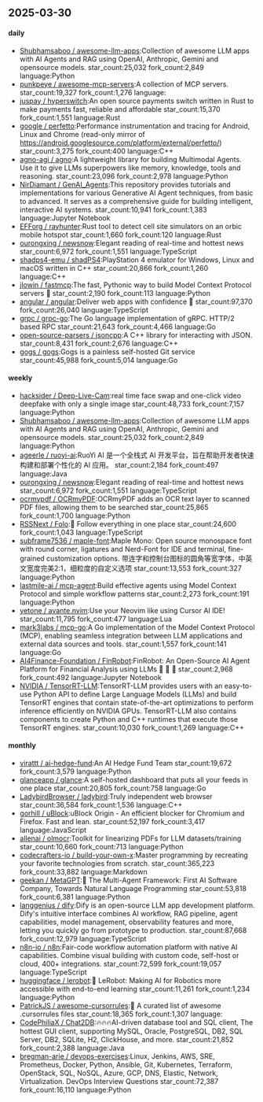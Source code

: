 ## 2025-03-30

#### daily
* [Shubhamsaboo / awesome-llm-apps](https://github.com/Shubhamsaboo/awesome-llm-apps):Collection of awesome LLM apps with AI Agents and RAG using OpenAI, Anthropic, Gemini and opensource models. star_count:25,032 fork_count:2,849 language:Python
* [punkpeye / awesome-mcp-servers](https://github.com/punkpeye/awesome-mcp-servers):A collection of MCP servers. star_count:19,327 fork_count:1,276 language:
* [juspay / hyperswitch](https://github.com/juspay/hyperswitch):An open source payments switch written in Rust to make payments fast, reliable and affordable star_count:15,370 fork_count:1,551 language:Rust
* [google / perfetto](https://github.com/google/perfetto):Performance instrumentation and tracing for Android, Linux and Chrome (read-only mirror of https://android.googlesource.com/platform/external/perfetto/) star_count:3,275 fork_count:400 language:C++
* [agno-agi / agno](https://github.com/agno-agi/agno):A lightweight library for building Multimodal Agents. Use it to give LLMs superpowers like memory, knowledge, tools and reasoning. star_count:23,096 fork_count:2,978 language:Python
* [NirDiamant / GenAI_Agents](https://github.com/NirDiamant/GenAI_Agents):This repository provides tutorials and implementations for various Generative AI Agent techniques, from basic to advanced. It serves as a comprehensive guide for building intelligent, interactive AI systems. star_count:10,941 fork_count:1,383 language:Jupyter Notebook
* [EFForg / rayhunter](https://github.com/EFForg/rayhunter):Rust tool to detect cell site simulators on an orbic mobile hotspot star_count:1,660 fork_count:120 language:Rust
* [ourongxing / newsnow](https://github.com/ourongxing/newsnow):Elegant reading of real-time and hottest news star_count:6,972 fork_count:1,551 language:TypeScript
* [shadps4-emu / shadPS4](https://github.com/shadps4-emu/shadPS4):PlayStation 4 emulator for Windows, Linux and macOS written in C++ star_count:20,866 fork_count:1,260 language:C++
* [jlowin / fastmcp](https://github.com/jlowin/fastmcp):The fast, Pythonic way to build Model Context Protocol servers 🚀 star_count:2,190 fork_count:113 language:Python
* [angular / angular](https://github.com/angular/angular):Deliver web apps with confidence 🚀 star_count:97,370 fork_count:26,040 language:TypeScript
* [grpc / grpc-go](https://github.com/grpc/grpc-go):The Go language implementation of gRPC. HTTP/2 based RPC star_count:21,643 fork_count:4,466 language:Go
* [open-source-parsers / jsoncpp](https://github.com/open-source-parsers/jsoncpp):A C++ library for interacting with JSON. star_count:8,431 fork_count:2,676 language:C++
* [gogs / gogs](https://github.com/gogs/gogs):Gogs is a painless self-hosted Git service star_count:45,988 fork_count:5,014 language:Go

#### weekly
* [hacksider / Deep-Live-Cam](https://github.com/hacksider/Deep-Live-Cam):real time face swap and one-click video deepfake with only a single image star_count:48,733 fork_count:7,157 language:Python
* [Shubhamsaboo / awesome-llm-apps](https://github.com/Shubhamsaboo/awesome-llm-apps):Collection of awesome LLM apps with AI Agents and RAG using OpenAI, Anthropic, Gemini and opensource models. star_count:25,032 fork_count:2,849 language:Python
* [ageerle / ruoyi-ai](https://github.com/ageerle/ruoyi-ai):RuoYi AI 是一个全栈式 AI 开发平台，旨在帮助开发者快速构建和部署个性化的 AI 应用。 star_count:2,184 fork_count:497 language:Java
* [ourongxing / newsnow](https://github.com/ourongxing/newsnow):Elegant reading of real-time and hottest news star_count:6,972 fork_count:1,551 language:TypeScript
* [ocrmypdf / OCRmyPDF](https://github.com/ocrmypdf/OCRmyPDF):OCRmyPDF adds an OCR text layer to scanned PDF files, allowing them to be searched star_count:25,865 fork_count:1,700 language:Python
* [RSSNext / Folo](https://github.com/RSSNext/Folo):🧡 Follow everything in one place star_count:24,600 fork_count:1,043 language:TypeScript
* [subframe7536 / maple-font](https://github.com/subframe7536/maple-font):Maple Mono: Open source monospace font with round corner, ligatures and Nerd-Font for IDE and terminal, fine-grained customization options. 带连字和控制台图标的圆角等宽字体，中英文宽度完美2:1，细粒度的自定义选项 star_count:13,553 fork_count:327 language:Python
* [lastmile-ai / mcp-agent](https://github.com/lastmile-ai/mcp-agent):Build effective agents using Model Context Protocol and simple workflow patterns star_count:2,273 fork_count:191 language:Python
* [yetone / avante.nvim](https://github.com/yetone/avante.nvim):Use your Neovim like using Cursor AI IDE! star_count:11,795 fork_count:477 language:Lua
* [mark3labs / mcp-go](https://github.com/mark3labs/mcp-go):A Go implementation of the Model Context Protocol (MCP), enabling seamless integration between LLM applications and external data sources and tools. star_count:1,557 fork_count:141 language:Go
* [AI4Finance-Foundation / FinRobot](https://github.com/AI4Finance-Foundation/FinRobot):FinRobot: An Open-Source AI Agent Platform for Financial Analysis using LLMs 🚀 🚀 🚀 star_count:2,968 fork_count:492 language:Jupyter Notebook
* [NVIDIA / TensorRT-LLM](https://github.com/NVIDIA/TensorRT-LLM):TensorRT-LLM provides users with an easy-to-use Python API to define Large Language Models (LLMs) and build TensorRT engines that contain state-of-the-art optimizations to perform inference efficiently on NVIDIA GPUs. TensorRT-LLM also contains components to create Python and C++ runtimes that execute those TensorRT engines. star_count:10,030 fork_count:1,269 language:C++

#### monthly
* [virattt / ai-hedge-fund](https://github.com/virattt/ai-hedge-fund):An AI Hedge Fund Team star_count:19,672 fork_count:3,579 language:Python
* [glanceapp / glance](https://github.com/glanceapp/glance):A self-hosted dashboard that puts all your feeds in one place star_count:20,805 fork_count:758 language:Go
* [LadybirdBrowser / ladybird](https://github.com/LadybirdBrowser/ladybird):Truly independent web browser star_count:36,584 fork_count:1,536 language:C++
* [gorhill / uBlock](https://github.com/gorhill/uBlock):uBlock Origin - An efficient blocker for Chromium and Firefox. Fast and lean. star_count:52,197 fork_count:3,417 language:JavaScript
* [allenai / olmocr](https://github.com/allenai/olmocr):Toolkit for linearizing PDFs for LLM datasets/training star_count:10,660 fork_count:713 language:Python
* [codecrafters-io / build-your-own-x](https://github.com/codecrafters-io/build-your-own-x):Master programming by recreating your favorite technologies from scratch. star_count:365,223 fork_count:33,882 language:Markdown
* [geekan / MetaGPT](https://github.com/geekan/MetaGPT):🌟 The Multi-Agent Framework: First AI Software Company, Towards Natural Language Programming star_count:53,818 fork_count:6,381 language:Python
* [langgenius / dify](https://github.com/langgenius/dify):Dify is an open-source LLM app development platform. Dify's intuitive interface combines AI workflow, RAG pipeline, agent capabilities, model management, observability features and more, letting you quickly go from prototype to production. star_count:87,668 fork_count:12,979 language:TypeScript
* [n8n-io / n8n](https://github.com/n8n-io/n8n):Fair-code workflow automation platform with native AI capabilities. Combine visual building with custom code, self-host or cloud, 400+ integrations. star_count:72,599 fork_count:19,057 language:TypeScript
* [huggingface / lerobot](https://github.com/huggingface/lerobot):🤗 LeRobot: Making AI for Robotics more accessible with end-to-end learning star_count:11,261 fork_count:1,234 language:Python
* [PatrickJS / awesome-cursorrules](https://github.com/PatrickJS/awesome-cursorrules):📄 A curated list of awesome .cursorrules files star_count:18,365 fork_count:1,307 language:
* [CodePhiliaX / Chat2DB](https://github.com/CodePhiliaX/Chat2DB):🔥🔥🔥AI-driven database tool and SQL client, The hottest GUI client, supporting MySQL, Oracle, PostgreSQL, DB2, SQL Server, DB2, SQLite, H2, ClickHouse, and more. star_count:21,852 fork_count:2,388 language:Java
* [bregman-arie / devops-exercises](https://github.com/bregman-arie/devops-exercises):Linux, Jenkins, AWS, SRE, Prometheus, Docker, Python, Ansible, Git, Kubernetes, Terraform, OpenStack, SQL, NoSQL, Azure, GCP, DNS, Elastic, Network, Virtualization. DevOps Interview Questions star_count:72,387 fork_count:16,110 language:Python
